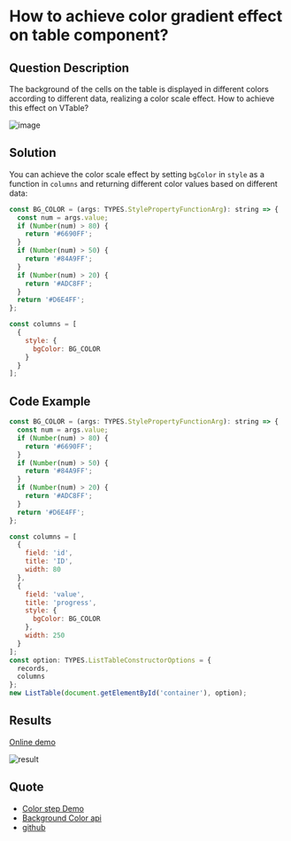 # How to achieve color gradient effect on table component?

## Question Description

The background of the cells on the table is displayed in different colors according to different data, realizing a color scale effect. How to achieve this effect on VTable?

![image](/vtable/faq/12-0.png)

## Solution

You can achieve the color scale effect by setting `bgColor` in `style` as a function in `columns` and returning different color values based on different data:

```javascript
const BG_COLOR = (args: TYPES.StylePropertyFunctionArg): string => {
  const num = args.value;
  if (Number(num) > 80) {
    return '#6690FF';
  }
  if (Number(num) > 50) {
    return '#84A9FF';
  }
  if (Number(num) > 20) {
    return '#ADC8FF';
  }
  return '#D6E4FF';
};

const columns = [
  {
    style: {
      bgColor: BG_COLOR
    }
  }
];
```

## Code Example

```javascript
const BG_COLOR = (args: TYPES.StylePropertyFunctionArg): string => {
  const num = args.value;
  if (Number(num) > 80) {
    return '#6690FF';
  }
  if (Number(num) > 50) {
    return '#84A9FF';
  }
  if (Number(num) > 20) {
    return '#ADC8FF';
  }
  return '#D6E4FF';
};

const columns = [
  {
    field: 'id',
    title: 'ID',
    width: 80
  },
  {
    field: 'value',
    title: 'progress',
    style: {
      bgColor: BG_COLOR
    },
    width: 250
  }
];
const option: TYPES.ListTableConstructorOptions = {
  records,
  columns
};
new ListTable(document.getElementById('container'), option);
```

## Results

[Online demo](https://codesandbox.io/s/vtable-color-step-n9ngjq)

![result](/vtable/faq/12-1.png)

## Quote

- [Color step Demo](https://visactor.io/vtable/demo/business/color-level)
- [Background Color api](https://visactor.io/vtable/option/ListTable-columns-text#style.bgColor)
- [github](https://github.com/VisActor/VTable)
